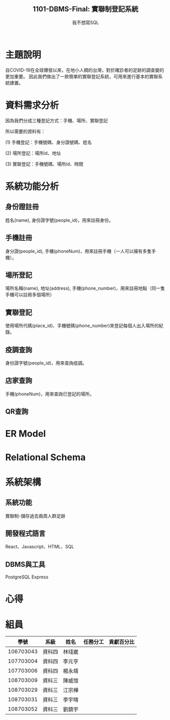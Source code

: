 <div align="center">
  <h2 align="center">1101-DBMS-Final: 實聯制登記系統</h2>
  <p align="center"> 我不想寫SQL </p>
</div>
<br />

# 主題說明
自COVID-19在全球爆發以來，在地小人稠的台灣，對於確診者的足跡的調查變的更加重要。
因此我們做出了一款簡單的實聯登記系統，可用來進行基本的實聯系統建置。

# 資料需求分析
因為我們分成三種登記方式：手機、場所、實聯登記

所以需要的資料有：

(1) 手機登記：手機號碼、身分證號碼、姓名

(2) 場所登記：場所id、地址

(3) 實聯登記：手機號碼、場所id、時間

# 系統功能分析
## 身份證註冊
姓名(name), 身份證字號(people_id)，用來註冊身份。
## 手機註冊
身分證(people_id), 手機(phoneNum)，用來註冊手機（一人可以擁有多隻手機）。
## 場所登記
場所名稱(name), 地址(address), 手機(phone_number)，用來註冊地點（同一隻手機可以註冊多個場所）
## 實聯登記
使用場所代碼(place_id)、手機號碼(phone_number)來登記每個人出入場所的紀錄。
## 疫調查詢
身份證字號(people_id)，用來查詢疫調。
## 店家查詢
手機(phoneNum)，用來查詢已登記的場所。

## QR查詢

# ER Model

# Relational Schema

# 系統架構
## 系統功能
實聯制-儲存過去兩周人群足跡
## 開發程式語言
React、Javascript、HTML、SQL
## DBMS與工具
PostgreSQL Express
# 心得

# 組員
|學號|系級|姓名|任務分工|貢獻百分比|
|---|---|---|---|---|
|106703043|資科四|林琖崴| | |
|107703004|資科四|李元亨| | |
|107703006|資科四|楊永靖| | |
|108703009|資科三|陳威愷| | |
|108703029|資科三|江宗樺| | |
|108703031|資科三|李宇晴| | | 
|108703052|資科三|劉鎮宇| | |

